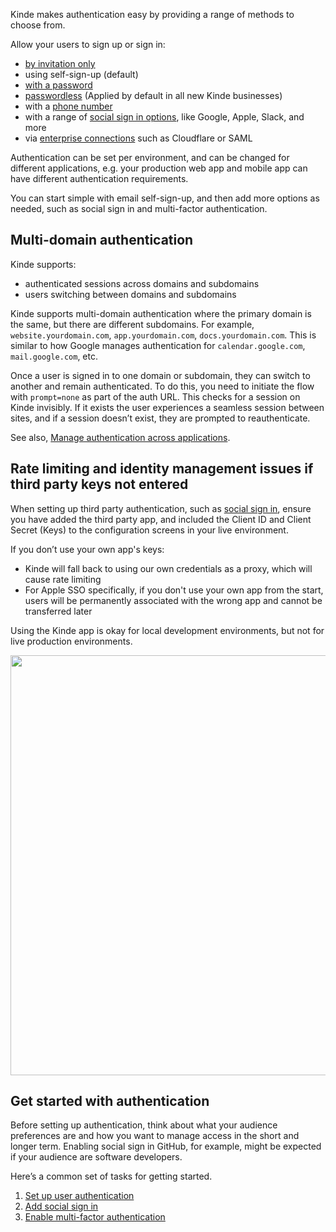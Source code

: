 
Kinde makes authentication easy by providing a range of methods to choose from.

Allow your users to sign up or sign in:

- [by invitation only](/authenticate/custom-configurations/disable-sign-up/)
- using self-sign-up (default)
- [with a password](/authenticate/authentication-methods/password-authentication/)
- [passwordless](/authenticate/authentication-methods/passwordless-authentication/) (Applied by default in all new Kinde businesses)
- with a [phone number](/authenticate/authentication-methods/phone-authentication/)
- with a range of [social sign in options](/authenticate/social-sign-in/add-social-sign-in/), like Google, Apple, Slack, and more
- via [enterprise connections](/authenticate/enterprise-connections/about-enterprise-connections/) such as Cloudflare or SAML

Authentication can be set per environment, and can be changed for different applications, e.g. your production web app and mobile app can have different authentication requirements.

You can start simple with email self-sign-up, and then add more options as needed, such as social sign in and multi-factor authentication.

## Multi-domain authentication

Kinde supports: 

- authenticated sessions across domains and subdomains
- users switching between domains and subdomains

Kinde supports multi-domain authentication where the primary domain is the same, but there are different subdomains. For example, `website.yourdomain.com`, `app.yourdomain.com`, `docs.yourdomain.com`. This is similar to how Google manages authentication for `calendar.google.com`, `mail.google.com`, etc.

Once a user is signed in to one domain or subdomain, they can switch to another and remain authenticated. To do this, you need to initiate the flow with `prompt=none` as part of the auth URL. This checks for a session on Kinde invisibly. If it exists the user experiences a seamless session between sites, and if a session doesn’t exist, they are prompted to reauthenticate.

See also, [Manage authentication across applications](/authenticate/manage-authentication/user-auth-applications/).

## Rate limiting and identity management issues if third party keys not entered

When setting up third party authentication, such as [social sign in](/authenticate/social-sign-in/add-social-sign-in/), ensure you have added the third party app, and included the Client ID and Client Secret (Keys) to the configuration screens in your live environment. 

If you don’t use your own app's keys:
- Kinde will fall back to using our own credentials as a proxy, which will cause rate limiting
- For Apple SSO specifically, if you don't use your own app from the start, users will be permanently associated with the wrong app and cannot be transferred later

Using the Kinde app is okay for local development environments, but not for live production environments.

<img
  src="https://imagedelivery.net/skPPZTHzSlcslvHjesZQcQ/d7bdcd1a-1800-4e8f-780f-ea7d56c37400/public"
  alt=""
  width="672px"
  height="auto"
  fetchpriority="low"
  loading="lazy"
  decoding="async"
/>

## Get started with authentication

Before setting up authentication, think about what your audience preferences are and how you want to manage access in the short and longer term. Enabling social sign in GitHub, for example, might be expected if your audience are software developers.

Here’s a common set of tasks for getting started.

1. [Set up user authentication](/authenticate/authentication-methods/set-up-user-authentication/)
2. [Add social sign in](/authenticate/social-sign-in/add-social-sign-in/)
3. [Enable multi-factor authentication](/authenticate/multi-factor-auth/enable-multi-factor-authentication/)
